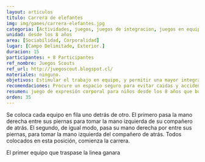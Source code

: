 ```yaml
---
layout: articulos
titulo: Carrera de elefantes
img: img/games/carrera-elefantes.jpg
categoria: [Actividades, juegos, juegos de integracion, juegos en equipo]
unidad: desde los 8 años
area: [Sociabilidad, Corporalidad]
lugar: [Campo Delimitado, Exterior.]
duracion: 15
participantes: + 8 Participantes
ref_nombre: Juegos Scouts
ref_url: http://juegoscout.blogspot.cl/
materiales: ninguno.
objetivos: Estimular el trabajo en equipo, y permitir una mayor integración del mismo, conocimiento de las limitantes corporales personales.
recomendaciones: Procure un espacio seguro para evitar caidas y accidentes.
resumen: juego de expresión corporal para niños desde los 8 años que busca desarrollar y estimular el trabajo en equipo y la integración del mismo.
orden: 35
---
```

Se coloca cada equipo en fila uno detrás de otro. El primero pasa la mano derecha entre sus piernas para tomar la mano izquierda de su compañero de atrás. El segundo, de igual modo, pasa su mano derecha por entre sus piernas, para tomar la mano izquierda del compañero de atrás. Todos colocados en esta posición, comienza la carrera.

El primer equipo que traspase la linea ganara
